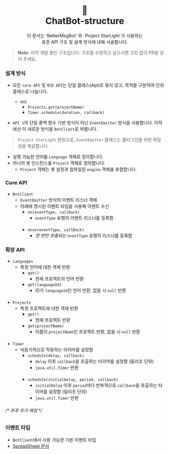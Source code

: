 <h1 align="center">📜<br>ChatBot-structure</h1>

<p align="center">
이 문서는 'BetterMsgBot' 와 `Project StarLight`가 사용하는<br>
표준 API 구조 및 설계 방식에 대해 서술합니다.
</p>

> **Note**: 아직 개발 중인 구조입니다. 구조를 수정하고 싶으시면 고민 없이 PR을 넣어 주세요.

### 설계 방식
+ 모든 `core API` 및 `확장 API`는 단일 클래스(Api)로 
묶지 않고, 목적을 구분하여 단위 클래스로 나눕니다.
  + ex)
    + `Projects.get(projectName)`
    + `Timer.schedule(duration, callback)`

+ `API 1`의 단일 콜백 함수 기반 방식이 아닌 `EventEmitter`
방식을 사용합니다. 이하에선 이 새로운 방식을 `BotClient`로 부릅니다.
> `Project StarLight` 한정으로, `EventEmitter` 클래스는 
> 플러그인을 위한 확장성을 제공합니다.

+ 실행 가능한 언어를 `Language` 객체로 정의합니다.
+ 하나의 봇 인스턴스를 `Project` 객체로 정의합니다.
  + `Project` 객체는 봇 설정과 컴파일된 `engine` 객체를 포함합니다.

### Core API
+ `BotClient`
  + `EventEmitter` 방식의 이벤트 리스너 객체
  + 아래에 명시된 이벤트 타입을 사용해 이벤트 수신
    + `on(eventType, callBack)`
      + `eventType` 유형의 이벤트 리스너를 등록함
      ####
    + `once(eventType, callBack)`
      + *한 번만 호출되는* `eventType` 유형의 리스너를 등록함

### 확장 API
+ `Languages`
  + 특정 언어에 대한 객체 반환
    + `get()`
      + 현재 프로젝트의 언어 반환
    + `get(languageId)`
      + ID가 `languageId`인 언어 반환, 없을 시 `null` 반환
####
+ `Projects`
  + 특정 프로젝트에 대한 객체 반환
    + `get()`
      + 현재 프로젝트 반환
    + `get(projectName)`
      + 이름이 `projectName`인 프로젝트 반환, 없을 시 `null` 반환
####
+ `Timer`
  + 비동기적으로 작동하는 타이머를 설정함
    + `schedule(delay, callback)`
      + `delay` 이후 `callback`을 호출하는 타이머를 설정함 (밀리초 단위)
      + `java.util.Timer` 반환
    ####
    + `schedule(initialDelay, period, callback)`
      + `initialDelay` 이후 `period`마다 반복적으로 `callback`을 호출하는 타이머를 설정함 (밀리초 단위)
      + `java.util.Timer` 반환

###### /* 추후 추가 예정 */

### 이벤트 타입
+ `BotClient`에서 사용 가능한 기본 이벤트 타입
+ [SpreadSheet 문서](https://docs.google.com/spreadsheets/d/103k-cqYOIrk9ZpHiu1ZbEKqFNTkxnJXrrPJKfLvxUlY)
